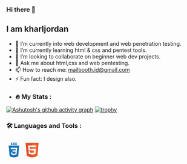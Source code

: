 ### Hi there 👋
## I am kharljordan
- 🔭 I’m currently into web development and web penetration testing.
- 🌱 I’m currently learning html & css and pentest tools.
- 👯 I’m looking to collaborate on beginner web dev projects.
- 💬 Ask me about html,css and web pentesting.
- 📫 How to reach me: mailbooth.id@gmail.com
- ⚡ Fun fact: I design also.
- ### :fire: My Stats : 
[![Ashutosh's github activity graph](https://github-readme-activity-graph.cyclic.app/graph?username=kharljordan&bg_color=fffff0&color=708090&line=24292e&point=24292e&area=true&hide_border=true)](https://github.com/kharljordan/github-readme-activity-graph)
[![trophy](https://github-profile-trophy.vercel.app/?username=kharljordan&theme=onedark)](https://github.com/kharljordan/github-profile-trophy)
### :hammer_and_wrench: Languages and Tools :
##
<html>
   <body>
      <div id="icons">
      <img src="https://github.com/devicons/devicon/blob/master/icons/css3/css3-plain-wordmark.svg"  title="CSS3" alt="CSS" width="40" height="40"/>&nbsp;
      <img src="https://github.com/devicons/devicon/blob/master/icons/html5/html5-original.svg" title="HTML5" alt="HTML" width="40" height="40"/>&nbsp;
      </div>
   </body>
 </html> 
